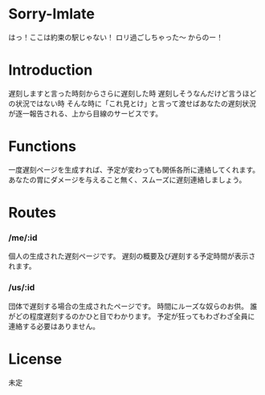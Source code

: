 Sorry-Imlate
============

はっ！ここは約束の駅じゃない！ 
ロリ過ごしちゃった〜 
からのー！ 


# Introduction

遅刻しますと言った時刻からさらに遅刻した時 
遅刻しそうなんだけど言うほどの状況ではない時 
そんな時に「これ見とけ」と言って渡せばあなたの遅刻状況が逐一報告される、上から目線のサービスです。


# Functions

一度遅刻ページを生成すれば、予定が変わっても関係各所に連絡してくれます。
あなたの胃にダメージを与えること無く、スムーズに遅刻連絡しましょう。


# Routes

### /me/:id

個人の生成された遅刻ページです。 
遅刻の概要及び遅刻する予定時間が表示されます。

### /us/:id

団体で遅刻する場合の生成されたページです。 
時間にルーズな奴らのお供。 
誰がどの程度遅刻するのかひと目でわかります。
予定が狂ってもわざわざ全員に連絡する必要はありません。


# License

未定